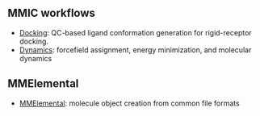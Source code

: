 ## MMIC workflows

- [Docking](https://molssi.github.io/mm_workflows/workflows/docking/qc.ipynb): QC-based ligand conformation generation for rigid-receptor docking.
- [Dynamics](https://molssi.github.io/mm_workflows/workflows/dynamics/md.ipynb): forcefield assignment, energy minimization, and molecular dynamics

## MMElemental
- [MMElemental](https://molssi.github.io/mm_workflows/workflows/mmelemental/basics.ipynb): molecule object creation from common file formats
